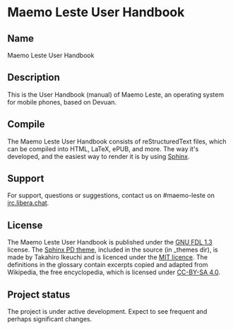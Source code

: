 # Maemo Leste User Handbook

## Name
Maemo Leste User Handbook

## Description
This is the User Handbook (manual) of Maemo Leste, an operating system for mobile phones, based on Devuan.

## Compile
The Maemo Leste User Handbook consists of reStructuredText files, which can be compiled into HTML, LaTeX, ePUB, and more.
The way it's developed, and the easiest way to render it is by using [Sphinx](https://www.sphinx-doc.org/).

## Support
For support, questions or suggestions, contact us on #maemo-leste on [irc.libera.chat](ircs://irc.libera.chat/#maemo-leste).

## License
The Maemo Leste User Handbook is published under the [GNU FDL 1.3](https://www.gnu.org/licenses/fdl-1.3.en.html) license.
The [Sphinx PD theme](https://github.com/iktakahiro/sphinx_theme_pd), included in the source (in _themes dir), is made by Takahiro Ikeuchi and is licenced under the [MIT licence](https://spdx.org/licenses/MIT.html).
The definitions in the glossary contain excerpts copied and adapted from Wikipedia, the free encyclopedia, which is licensed under [CC-BY-SA 4.0](https://en.wikipedia.org/wiki/Wikipedia:Text_of_the_Creative_Commons_Attribution-ShareAlike_4.0_International_License>).

## Project status
The project is under active development. Expect to see frequent and perhaps significant changes.
